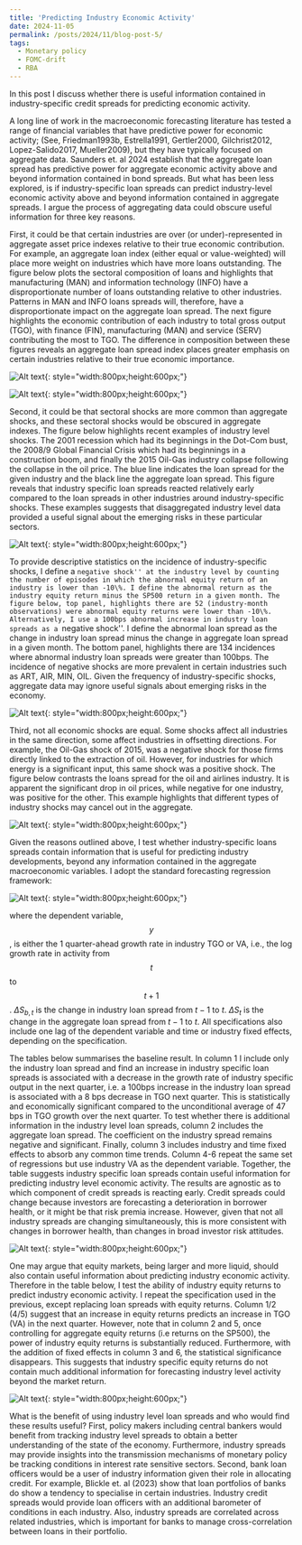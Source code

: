 ```yaml
---
title: 'Predicting Industry Economic Activity'
date: 2024-11-05
permalink: /posts/2024/11/blog-post-5/
tags:
  - Monetary policy
  - FOMC-drift
  - RBA
---
```


In this post I discuss whether there is useful information contained in industry-specific credit spreads for predicting economic activity.

A long line of work in the macroeconomic forecasting literature has tested a range of financial variables that have predictive power for economic activity; (See, Friedman1993b, Estrella1991, Gertler2000, Gilchrist2012, Lopez-Salido2017, Mueller2009), but they have typically focused on aggregate data. Saunders et. al 2024 establish that the aggregate loan spread has predictive power for aggregate economic activity above and beyond information contained in bond spreads. But what has been less explored, is if industry-specific loan spreads can predict industry-level economic activity above and beyond information contained in aggregate spreads.
I argue the process of aggregating data could obscure useful information for three key reasons. 

First, it could be that certain industries are over (or under)-represented in aggregate asset price indexes relative to their true economic contribution. For example, an aggregate loan index (either equal or value-weighted) will place more weight on industries which have more loans outstanding. The figure below plots the sectoral composition of loans and highlights that manufacturing (MAN) and information technology (INFO) have a disproportionate number of loans outstanding relative to other industries. Patterns in MAN and INFO loans spreads will, therefore, have a disproportionate impact on the aggregate loan spread. The next figure  highlights the economic contribution of each industry to total gross output (TGO), with finance (FIN), manufacturing (MAN) and service (SERV) contributing the most to TGO. The difference in composition between these figures reveals an aggregate loan spread index places greater emphasis on certain industries relative to their true economic importance.

![Alt text](/assets/images/fig1.png){: style="width:800px;height:600px;"}

![Alt text](/assets/images/fig2.png){: style="width:800px;height:600px;"}


Second, it could be that sectoral shocks are more common than aggregate shocks, and these sectoral shocks would be obscured in aggregate indexes. The figure below highlights recent examples of industry level shocks. The 2001 recession which had its beginnings in the Dot-Com bust, the 2008/9 Global Financial Crisis which had its beginnings in a construction boom, and finally the 2015 Oil-Gas industry collapse following the collapse in the oil price. The blue line indicates the loan spread for the given industry and the black line the aggregate loan spread. This figure reveals that industry specific loan spreads reacted relatively early compared to the loan spreads in other industries around industry-specific shocks. These examples suggests that disaggregated industry level data provided a useful signal about the emerging risks in these particular sectors. 

![Alt text](/assets/images/fig3.png){: style="width:800px;height:600px;"}


To provide descriptive statistics on the incidence of industry-specific shocks, I define a ``negative shock'' at the industry level by counting the number of episodes in which the abnormal equity return of an industry is lower than -10\%. I define the abnormal return as the industry equity return minus the SP500 return in a given month. The figure below, top panel, highlights there are 52 (industry-month observations) were abnormal equity returns were lower than -10\%. Alternatively, I use a 100bps abnormal increase in industry loan spreads as a ``negative shock''. I define the abnormal loan spread as the change in industry loan spread minus the change in aggregate loan spread in a given month. The bottom panel, highlights there are 134 incidences where abnormal industry loan spreads were greater than 100bps. The incidence of negative shocks are more prevalent in certain industries such as ART, AIR, MIN, OIL. Given the frequency of industry-specific shocks, aggregate data may ignore useful signals about emerging risks in the economy.

![Alt text](/assets/images/fig4.png){: style="width:800px;height:600px;"}


Third, not all economic shocks are equal. Some shocks affect all industries in the same direction, some affect industries in offsetting directions. For example, the Oil-Gas shock of 2015, was a negative shock for those firms directly linked to the extraction of oil. However, for industries for which energy is a significant input, this same shock was a positive shock. The figure below contrasts the loans spread for the oil and airlines industry. It is apparent the significant drop in oil prices, while negative for one industry, was positive for the other. This example highlights that different types of industry shocks may cancel out in the aggregate. 

![Alt text](/assets/images/fig5.png){: style="width:800px;height:600px;"}

Given the reasons outlined above, I test whether industry-specific loans spreads contain information that is useful for predicting industry developments, beyond any information contained in the aggregate macroeconomic variables. I adopt the standard forecasting regression framework:

![Alt text](/assets/images/eq.png){: style="width:800px;height:600px;"}

where the dependent variable, 
$$y$$, is either the 1 quarter-ahead growth rate in industry TGO or VA, i.e., the log growth rate in activity from $$t$$ to $$t+1$$. $\Delta S_{b,t}$ is the change in industry loan spread from $t-1$ to $t$. $\Delta S_{t}$ is the change in the aggregate loan spread from $t-1$ to $t$. All specifications also include one lag of the dependent variable and time or industry fixed effects, depending on the specification.

The tables below summarises the baseline result. In column 1 I include only the industry loan spread and find an increase in industry specific loan spreads is associated with a decrease in the growth rate of industry specific output in the next quarter, i.e. a 100bps increase in the industry loan spread is associated with a 8 bps decrease in TGO next quarter. This is statistically and economically significant compared to the unconditional average of 47 bps in TGO growth over the next quarter. To test whether there is additional information in the industry level loan spreads, column 2 includes the aggregate loan spread. The coefficient on the industry spread remains negative and significant. Finally, column 3 includes industry and time fixed effects to absorb any common time trends. Column 4-6 repeat the same set of regressions but use industry VA as the dependent variable. Together, the table suggests industry specific loan spreads contain useful information for predicting industry level economic activity. The results are agnostic as to which component of credit spreads is reacting early. Credit spreads could change because investors are forecasting a deterioration in borrower health, or it might be that risk premia increase. However, given that not all industry spreads are changing simultaneously, this is more consistent with changes in borrower health, than changes in broad investor risk attitudes.

![Alt text](/assets/images/tab1.png){: style="width:800px;height:600px;"}

One may argue that equity markets, being larger and more liquid, should also contain useful information about predicting industry economic activity. Therefore in the table below, I test the ability of industry equity returns to predict industry economic activity. I repeat the specification used in the previous, except replacing loan spreads with equity returns. Column 1/2 (4/5) suggest that an increase in equity returns predicts an increase in TGO (VA) in the next quarter. However, note that in column 2 and 5, once controlling for aggregate equity returns (i.e returns on the SP500), the power of industry equity returns is substantially reduced. Furthermore, with the addition of fixed effects in column 3 and 6, the statistical significance disappears. This suggests that industry specific equity returns do not contain much additional information for forecasting industry level activity beyond the market return.

![Alt text](/assets/images/tab2.png){: style="width:800px;height:600px;"}

What is the benefit of using industry level loan spreads and who would find these results useful? First, policy makers including central bankers would benefit from tracking industry level spreads to obtain a better understanding of the state of the economy. Furthermore, industry spreads may provide insights into the transmission mechanisms of monetary policy be tracking conditions in interest rate sensitive sectors. Second, bank loan officers would be a user of industry information given their role in allocating credit. For example, Blickle et. al (2023) show that loan portfolios of banks do show a tendency to specialise in certain industries. Industry credit spreads would provide loan officers with an additional barometer of conditions in each industry. Also, industry spreads are correlated across related industries, which is important for banks to manage cross-correlation between loans in their portfolio.
